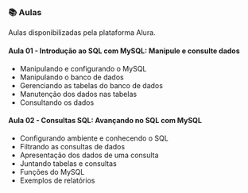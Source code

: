### 📚  Aulas

Aulas disponibilizadas pela plataforma Alura.


#### Aula 01 - Introdução ao SQL com MySQL: Manipule e consulte dados

- Manipulando e configurando o MySQL
- Manipulando o banco de dados
- Gerenciando as tabelas do banco de dados
- Manutenção dos dados nas tabelas
- Consultando os dados

#### Aula 02 - Consultas SQL: Avançando no SQL com MySQL

- Configurando ambiente e conhecendo o SQL
- Filtrando as consultas de dados
- Apresentação dos dados de uma consulta
- Juntando tabelas e consultas
- Funções do MySQL
- Exemplos de relatórios
